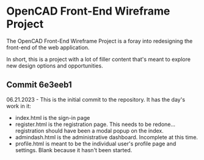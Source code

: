 # OpenCAD Front-End Wireframe Project

The OpenCAD Front-End Wireframe Project is a foray into redesigning the front-end of the web application.

In short, this is a project with a lot of filler content that's meant to explore new design options and opportunities.

## Commit 6e3eeb1

06.21.2023 - This is the initial commit to the repository. It has the day's work in it:

- index.html is the sign-in page
- register.html is the registration page. This needs to be redone... registration should have been a modal popup on the index.
- admindash.html is the administrative dashboard. Incomplete at this time.
- profile.html is meant to be the individual user's profile page and settings. Blank because it hasn't been started.